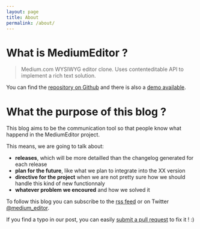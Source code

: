 ```yaml
---
layout: page
title: About
permalink: /about/
---
```


# What is MediumEditor ?

> Medium.com WYSIWYG editor clone. Uses contenteditable API to implement a rich text solution.

You can find the [repository on Github](https://github.com/yabwe/medium-editor) and there is also a [demo available](https://yabwe.github.io/medium-editor/demo.html).

# What the purpose of this blog ?

This blog aims to be the communication tool so that people know what happend in the MediumEditor project.

This means, we are going to talk about:

 - **releases**, which will be more detailled than the changelog generated for each release
 - **plan for the future**, like what we plan to integrate into the XX version
 - **directive for the project** when we are not pretty sure how we should handle this kind of new functionnaly
 - **whatever problem we encoured** and how we solved it

To follow this blog you can subscribe to the [rss feed](/feed.xml) or on Twitter [@medium_editor](https://twitter.com/medium_editor).

If you find a typo in our post, you can easily [submit a pull request](https://github.com/yabwe/yabwe.github.io) to fix it ! :)
